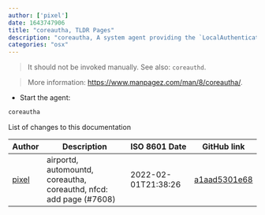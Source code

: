 ```yaml
---
author: ['pixel']
date: 1643747906
title: "coreautha, TLDR Pages"
description: "coreautha, A system agent providing the `LocalAuthentication` framework."
categories: "osx"
---
```

> It should not be invoked manually. See also: `coreauthd`.

> More information: <https://www.manpagez.com/man/8/coreautha/>.

- Start the agent:

```bash
coreautha
```
List of changes to this documentation


Author | Description | ISO 8601 Date | GitHub link
------|-----|-----|-----
[pixel](mailto:chrissx@chrissx.de) | airportd, automountd, coreautha, coreauthd, nfcd: add page (#7608) | 2022-02-01T21:38:26 | [a1aad5301e68](https://github.com/tldr-pages/tldr/commit/a1aad5301e68b816ec083fb5ab13e50ca6049546)

